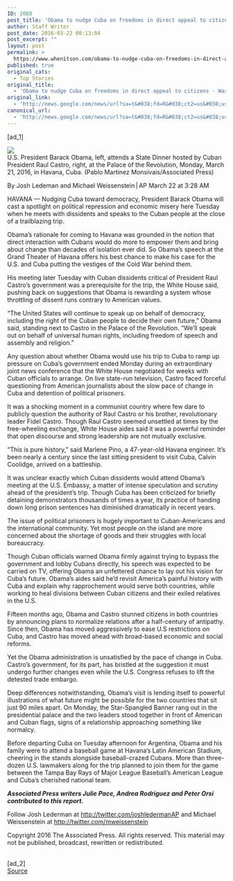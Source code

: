 ```yaml
---
ID: 2068
post_title: 'Obama to nudge Cuba on freedoms in direct appeal to citizens &#8211; Washington Post'
author: Staff Writer
post_date: 2016-03-22 08:13:04
post_excerpt: ""
layout: post
permalink: >
  https://www.whenitson.com/obama-to-nudge-cuba-on-freedoms-in-direct-appeal-to-citizens-washington-post/
published: true
original_cats:
  - Top Stories
original_title:
  - 'Obama to nudge Cuba on freedoms in direct appeal to citizens - Washington Post'
original_link:
  - 'http://news.google.com/news/url?sa=t&#038;fd=R&#038;ct2=us&#038;usg=AFQjCNEgyjt-G08uirhPc_wG8L3RszF2VQ&#038;clid=c3a7d30bb8a4878e06b80cf16b898331&#038;cid=52779065358358&#038;ei=j_7wVqj1GsanwQHbgo7QDQ&#038;url=https://www.washingtonpost.com/world/the_americas/obama-to-nudge-cuba-on-freedoms-in-direct-appeal-to-citizens/2016/03/22/b9433dd0-efff-11e5-a2a3-d4e9697917d1_story.html'
canonical_url:
  - 'http://news.google.com/news/url?sa=t&#038;fd=R&#038;ct2=us&#038;usg=AFQjCNEgyjt-G08uirhPc_wG8L3RszF2VQ&#038;clid=c3a7d30bb8a4878e06b80cf16b898331&#038;cid=52779065358358&#038;ei=j_7wVqj1GsanwQHbgo7QDQ&#038;url=https://www.washingtonpost.com/world/the_americas/obama-to-nudge-cuba-on-freedoms-in-direct-appeal-to-citizens/2016/03/22/b9433dd0-efff-11e5-a2a3-d4e9697917d1_story.html'
---
```

 [ad_1]
<br><div id="article-body" readability="108.5"> <div class="inline-content inline-photo inline-photo-normal"> <a name="3b1b187ff514168adba0f0c625499640f995682f"/> <img class="unprocessed" src="http://www.whenitson.com/wp-content/uploads/2016/03/Obama-to-nudge-Cuba-on-freedoms-in-direct-appeal-to-citizens-Washington-Post.jpg" data-hi-res-src="https://img.washingtonpost.com/rf/image_1484w/2010-2019/Wires/Online/2016-03-22/AP/Images/APTOPIXObamaUSCuba-0b254.jpg?uuid=5BO1DO_7EeWio9TpaXkX0Q" data-low-res-src="http://www.whenitson.com/wp-content/uploads/2016/03/Obama-to-nudge-Cuba-on-freedoms-in-direct-appeal-to-citizens-Washington-Post.jpg"/><br/><span class="pb-caption">U.S. President Barack Obama, left, attends a State Dinner hosted by Cuban President Raul Castro, right, at the Palace of the Revolution, Monday, March 21, 2016, in Havana, Cuba. (Pablo Martinez Monsivais/Associated Press)</span> </div> <p> <span class="pb-byline" itemprop="author" itemscope="" itemtype="http://schema.org/Person">By <span itemprop="name">Josh Ledeman and Michael Weissenstein | AP</span></span> <span class="pb-timestamp" itemprop="datePublished" content="2016-03-22T03:28-500">March 22 at 3:28 AM</span> </p> <article itemprop="articleBody" readability="103"><p>HAVANA — Nudging Cuba toward democracy, President Barack Obama will cast a spotlight on political repression and economic misery here Tuesday when he meets with dissidents and speaks to the Cuban people at the close of a trailblazing trip.</p> <p>Obama’s rationale for coming to Havana was grounded in the notion that direct interaction with Cubans would do more to empower them and bring about change than decades of isolation ever did. So Obama’s speech at the Grand Theater of Havana offers his best chance to make his case for the U.S. and Cuba putting the vestiges of the Cold War behind them.</p> <p>His meeting later Tuesday with Cuban dissidents critical of President Raul Castro’s government was a prerequisite for the trip, the White House said, pushing back on suggestions that Obama is rewarding a system whose throttling of dissent runs contrary to American values.</p> <p> “The United States will continue to speak up on behalf of democracy, including the right of the Cuban people to decide their own future,” Obama said, standing next to Castro in the Palace of the Revolution. “We’ll speak out on behalf of universal human rights, including freedom of speech and assembly and religion.”</p> <p>Any question about whether Obama would use his trip to Cuba to ramp up pressure on Cuba’s government ended Monday during an extraordinary joint news conference that the White House negotiated for weeks with Cuban officials to arrange. On live state-run television, Castro faced forceful questioning from American journalists about the slow pace of change in Cuba and detention of political prisoners.</p> <p>It was a shocking moment in a communist country where few dare to publicly question the authority of Raul Castro or his brother, revolutionary leader Fidel Castro. Though Raul Castro seemed unsettled at times by the free-wheeling exchange, White House aides said it was a powerful reminder that open discourse and strong leadership are not mutually exclusive.</p> <p> “This is pure history,” said Marlene Pino, a 47-year-old Havana engineer. It’s been nearly a century since the last sitting president to visit Cuba, Calvin Coolidge, arrived on a battleship.</p> <p>It was unclear exactly which Cuban dissidents would attend Obama’s meeting at the U.S. Embassy, a matter of intense speculation and scrutiny ahead of the president’s trip. Though Cuba has been criticized for briefly detaining demonstrators thousands of times a year, its practice of handing down long prison sentences has diminished dramatically in recent years.</p> <p>The issue of political prisoners is hugely important to Cuban-Americans and the international community. Yet most people on the island are more concerned about the shortage of goods and their struggles with local bureaucracy.</p> <p>Though Cuban officials warned Obama firmly against trying to bypass the government and lobby Cubans directly, his speech was expected to be carried on TV, offering Obama an unfettered chance to lay out his vision for Cuba’s future. Obama’s aides said he’d revisit America’s painful history with Cuba and explain why rapprochement would serve both countries, while working to heal divisions between Cuban citizens and their exiled relatives in the U.S.</p> <p>Fifteen months ago, Obama and Castro stunned citizens in both countries by announcing plans to normalize relations after a half-century of antipathy. Since then, Obama has moved aggressively to ease U.S restrictions on Cuba, and Castro has moved ahead with broad-based economic and social reforms.</p> <p>Yet the Obama administration is unsatisfied by the pace of change in Cuba. Castro’s government, for its part, has bristled at the suggestion it must undergo further changes even while the U.S. Congress refuses to lift the detested trade embargo.</p> <p>Deep differences notwithstanding, Obama’s visit is lending itself to powerful illustrations of what future might be possible for the two countries that sit just 90 miles apart. On Monday, the Star-Spangled Banner rang out in the presidential palace and the two leaders stood together in front of American and Cuban flags, signs of a relationship approaching something like normalcy.</p> <p>Before departing Cuba on Tuesday afternoon for Argentina, Obama and his family were to attend a baseball game at Havana’s Latin American Stadium, cheering in the stands alongside baseball-crazed Cubans. More than three-dozen U.S. lawmakers along for the trip planned to join them for the game between the Tampa Bay Rays of Major League Baseball’s American League and Cuba’s cherished national team.</p> <p>___</p> <p>Associated Press writers Julie Pace, Andrea Rodriguez and Peter Orsi contributed to this report.</p> <p>___</p> <p>Follow Josh Lederman at http://twitter.com/joshledermanAP and Michael Weissenstein at http://twitter.com/mweissenstein</p> <p>Copyright 2016 The Associated Press. All rights reserved. This material may not be published, broadcast, rewritten or redistributed.</p> </article>  </div>
<br>[ad_2]
<br><a href="http://news.google.com/news/url?sa=t&#038;fd=R&#038;ct2=us&#038;usg=AFQjCNEgyjt-G08uirhPc_wG8L3RszF2VQ&#038;clid=c3a7d30bb8a4878e06b80cf16b898331&#038;cid=52779065358358&#038;ei=j_7wVqj1GsanwQHbgo7QDQ&#038;url=https://www.washingtonpost.com/world/the_americas/obama-to-nudge-cuba-on-freedoms-in-direct-appeal-to-citizens/2016/03/22/b9433dd0-efff-11e5-a2a3-d4e9697917d1_story.html">Source </a>